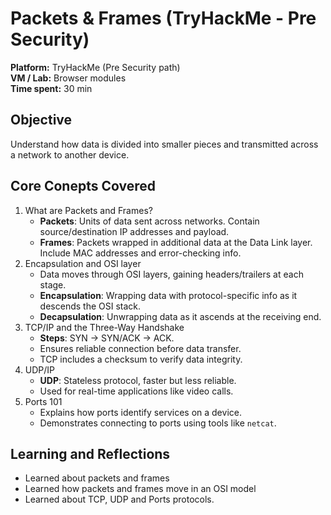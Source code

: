 # Packets & Frames (TryHackMe - Pre Security)
**Platform:** TryHackMe (Pre Security path)  
**VM / Lab:** Browser modules  
**Time spent:** 30 min

## Objective
Understand how data is divided into smaller pieces and transmitted across a network to another device.

## Core Conepts Covered
1. What are Packets and Frames?
    - **Packets**: Units of data sent across networks. Contain source/destination IP addresses and payload.
    - **Frames**: Packets wrapped in additional data at the Data Link layer. Include MAC addresses and error-checking info.
2. Encapsulation and OSI layer
    - Data moves through OSI layers, gaining headers/trailers at each stage.
    - **Encapsulation**: Wrapping data with protocol-specific info as it descends the OSI stack.
    - **Decapsulation**: Unwrapping data as it ascends at the receiving end.
3. TCP/IP and the Three-Way Handshake
    - **Steps**: SYN → SYN/ACK → ACK.
    - Ensures reliable connection before data transfer.
    - TCP includes a checksum to verify data integrity.
4. UDP/IP
    - **UDP**: Stateless protocol, faster but less reliable.
    - Used for real-time applications like video calls.
5. Ports 101
    - Explains how ports identify services on a device.
    - Demonstrates connecting to ports using tools like `netcat`.

## Learning and Reflections
- Learned about packets and frames
- Learned how packets and frames move in an OSI model
- Learned about TCP, UDP and Ports protocols.